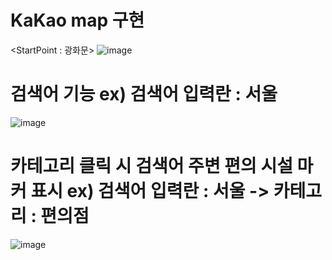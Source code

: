 # KaKao map 구현

<StartPoint : 광화문>
![image](https://github.com/sightseeingMap/Map/assets/88620992/0e4160e0-b0fb-4e0c-b6e3-294e39bf4d4b)

# 검색어 기능 ex) 검색어 입력란 : 서울
![image](https://github.com/sightseeingMap/Map/assets/88620992/cbd9a2dd-cd5f-4fa0-bc87-d67db9388fee)

# 카테고리 클릭 시 검색어 주변 편의 시설 마커 표시 ex) 검색어 입력란 : 서울 -> 카테고리 : 편의점
![image](https://github.com/sightseeingMap/Map/assets/88620992/a692df0d-eeea-4479-9ead-ce75da571974)
